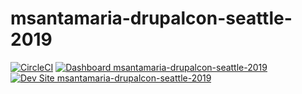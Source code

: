# msantamaria-drupalcon-seattle-2019

[![CircleCI](https://circleci.com/gh/pantheon-training-org/msantamaria-drupalcon-seattle-2019.svg?style=shield)](https://circleci.com/gh/pantheon-training-org/msantamaria-drupalcon-seattle-2019)
[![Dashboard msantamaria-drupalcon-seattle-2019](https://img.shields.io/badge/dashboard-msantamaria_drupalcon_seattle_2019-yellow.svg)](https://dashboard.pantheon.io/sites/9d96a8e6-de2f-4407-b4f8-0cf4988fde00#dev/code)
[![Dev Site msantamaria-drupalcon-seattle-2019](https://img.shields.io/badge/site-msantamaria_drupalcon_seattle_2019-blue.svg)](http://dev-msantamaria-drupalcon-seattle-2019.pantheonsite.io/)